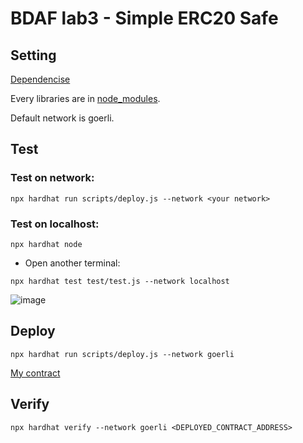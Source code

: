 # BDAF lab3 - Simple ERC20 Safe

## Setting
  [Dependencise](https://github.com/C1em3nt/0813378-bdaf-lab3/blob/main/package.json)
  
  Every libraries are in [node_modules](https://github.com/C1em3nt/0813378-bdaf-lab3/tree/main/node_modules).
  
  Default network is goerli.
## Test
### Test on network:
```
npx hardhat run scripts/deploy.js --network <your network>
```
### Test on localhost:
  
  ```
  npx hardhat node
  ```
  
  - Open another terminal:
  ```
  npx hardhat test test/test.js --network localhost
  ```

  ![image](https://user-images.githubusercontent.com/87816657/226351241-dad3e61f-4aa5-451e-b454-38ae59bc76a4.png)

## Deploy
```
npx hardhat run scripts/deploy.js --network goerli
```
[My contract](https://goerli.etherscan.io/address/0x8d063dbEB60cE973443E096A932575a980EA8520)
## Verify
```
npx hardhat verify --network goerli <DEPLOYED_CONTRACT_ADDRESS>
```
